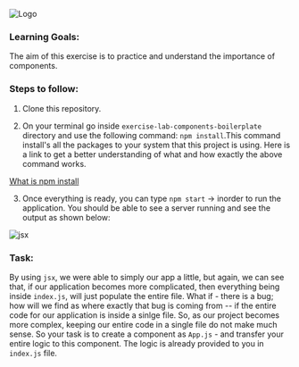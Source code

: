 ![Logo](https://s3.ap-south-1.amazonaws.com/kalvi-education.github.io/front-end-web-development/Kalvium-Logo.png)

### Learning Goals:
The aim of this exercise is to practice and understand the importance of components.

### Steps to follow:

1. Clone this repository.

2. On your terminal go inside `exercise-lab-components-boilerplate` directory and use the following command: `npm install`.This command install's all the packages to your system that this project is using.
Here is a link to get a better understanding of what and how exactly the above command works.

[What is npm install](https://www.stackchief.com/tutorials/npm%20install%20%7C%20how%20it%20works)

3. Once everything is ready, you can type `npm start` -> inorder to run the application. You should be able to see a server running and see the output as shown below:

![jsx](https://s3.ap-south-1.amazonaws.com/kalvi-education.github.io/front-end-web-development/exercise-lab-jsx.png)


### Task:

By using `jsx`, we were able to simply our app a little, but again, we can see that, if our application becomes more complicated, then everything being inside `index.js`, will just populate the entire file. What if - there is a bug; how will we find as where exactly that bug is coming from -- if the entire code for our application is inside a sinlge file. So, as our project becomes more complex, keeping our entire code in a single file do not make much sense. So your task is to create a component as `App.js` - and transfer your entire logic to this component. The logic is already provided to you in `index.js` file.
